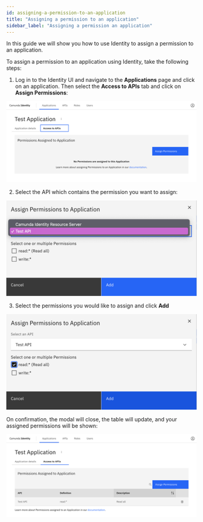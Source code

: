 ```yaml
---
id: assigning-a-permission-to-an-application
title: "Assigning a permission to an application"
sidebar_label: "Assigning a permission an application"
---
```


In this guide we will show you how to use Identity to assign a permission to an application.

To assign a permission to an application using Identity, take the following steps:

1. Log in to the Identity UI and navigate to the **Applications** page and click on an application. Then select the **Access to APIs** tab and click on **Assign Permissions**:

![assign-a-permission-application-tab](img/assign-a-permission-application-tab.png)

2. Select the API which contains the permission you want to assign:

![assign-a-permission-application-modal-1](img/assign-a-permission-application-modal-1.png)

3. Select the permissions you would like to assign and click **Add**

![assign-a-permission-application-modal-2](img/assign-a-permission-application-modal-2.png)

On confirmation, the modal will close, the table will update, and your assigned permissions will be shown:

![assign-a-permission-application-refreshed-table](img/assign-a-permission-application-refreshed-table.png)
